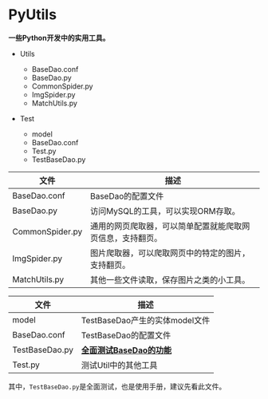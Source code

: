 # PyUtils
**一些Python开发中的实用工具。**
    
- Utils
    - BaseDao.conf
    - BaseDao.py
    - CommonSpider.py
    - ImgSpider.py
    - MatchUtils.py

- Test
    - model             
    - BaseDao.conf
    - Test.py
    - TestBaseDao.py

| 文件  |  描述  |
| ----  | ----  |
| BaseDao.conf | BaseDao的配置文件 |
| BaseDao.py | 访问MySQL的工具，可以实现ORM存取。 |
|CommonSpider.py| 通用的网页爬取器，可以简单配置就能爬取网页信息，支持翻页。 |
|ImgSpider.py| 图片爬取器，可以爬取网页中的特定的图片，支持翻页。 |
|MatchUtils.py| 其他一些文件读取，保存图片之类的小工具。 |


| 文件  |  描述  |
| ----  | ----  |
| model | TestBaseDao产生的实体model文件 |
| BaseDao.conf | TestBaseDao的配置文件 |
|TestBaseDao.py| <u>**全面测试BaseDao的功能**</u> |
|Test.py| 测试Util中的其他工具 |

其中，`TestBaseDao.py`是全面测试，也是使用手册，建议先看此文件。